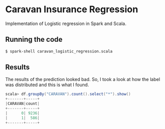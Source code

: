 # Caravan Insurance Regression

Implementation of Logistic regression in Spark and Scala.

## Running the code
```bash
$ spark-shell caravan_logistic_regression.scala
```

## Results

The results of the prediction looked bad. So, I took a look at how the label was distributed and this is what I found.
```scala
scala> df.groupBy("CARAVAN").count().select("*").show()
+-------+-----+
|CARAVAN|count|
+-------+-----+
|      0| 9236|
|      1|  586|
+-------+-----+
```